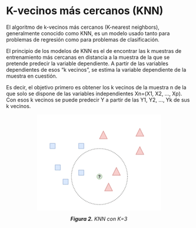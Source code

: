 # K-vecinos más cercanos (KNN)

El algoritmo de k-vecinos más cercanos (K-nearest neighbors), generalmente conocido como KNN, es un modelo usado tanto para problemas de regresión como
para problemas de clasificación.

El principio de los modelos de KNN es el de encontrar las k muestras de entrenamiento más cercanas en distancia a la muestra de la que se pretende predecir la
variable dependiente. A partir de las variables dependientes de esos “k vecinos”, se estima la variable dependiente de la muestra en cuestión.

Es decir, el objetivo primero es obtener los k vecinos de la muestra n de la que solo se dispone de las variables independientes Xn=(X1, X2, …, Xp). Con esos k
vecinos se puede predecir Y a partir de las Y1, Y2, …, Yk de sus k vecinos.



<div style="text-align: center;">
  <img src="images/Figura_2.png" alt="alt text" style="display: block; margin: 0 auto;">
  <p><em><strong>Figura 2.</strong> KNN con K=3</em> </p>
</div>

